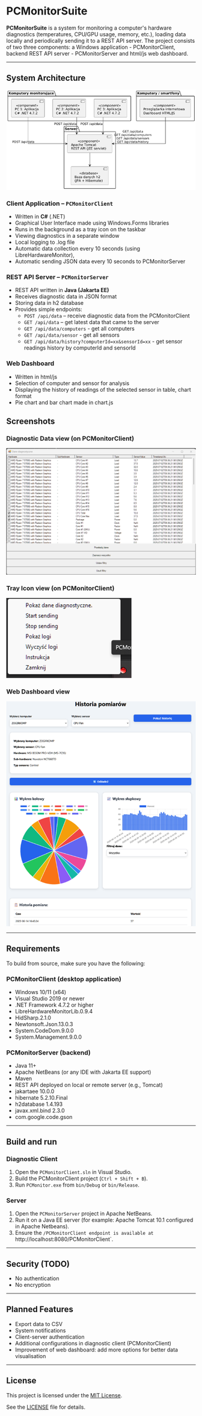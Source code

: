 # PCMonitorSuite

**PCMonitorSuite** is a system for monitoring a computer's hardware diagnostics (temperatures, CPU/GPU usage, memory, etc.), loading data locally and periodically sending it to a REST API server. The project consists of two three components: a Windows application - PCMonitorClient, backend REST API server - PCMonitorServer and html/js web dashboard.

---

## System Architecture

![Component Diagram](docs/diagrams/diagram-component.png)

### Client Application – `PCMonitorClient`
- Written in **C#** (.NET)
- Graphical User Interface made using Windows.Forms libraries
- Runs in the background as a tray icon on the taskbar
- Viewing diagnostics in a separate window
- Local logging to .log file
- Automatic data collection every 10 seconds (using LibreHardwareMonitor),
- Automatic sending JSON data every 10 seconds to PCMonitorServer

### REST API Server – `PCMonitorServer`
- REST API written in **Java (Jakarta EE)**
- Receives diagnostic data in JSON format
- Storing data in h2 database
- Provides simple endpoints:
  - `POST /api/data` – receive diagnostic data from the PCMonitorClient
  - `GET /api/data` – get latest data that came to the server
  - `GET /api/data/computers` - get all computers
  - `GET /api/data/sensor` - get all sensors
  - `GET /api/data/history?computerId=xx&sensorId=xx` - get sensor readings history by computerId and sensorId

### Web Dashboard
- Written in html/js
- Selection of computer and sensor for analysis
- Displaying the history of readings of the selected sensor in table, chart format
- Pie chart and bar chart made in chart.js

## Screenshots

### Diagnostic Data view (on PCMonitorClient)
![diagnostic-data](docs/gui-images/diagnostic-data.png)

### Tray Icon view (on PCMonitorClient)
![tray-icon](docs/gui-images/tray-icon.png)

### Web Dashboard view
![web-dashboard](docs/gui-images/web-dashboard.png)

---

## Requirements
To build from source, make sure you have the following:

### PCMonitorClient (desktop application)
- Windows 10/11 (x64)
- Visual Studio 2019 or newer
- .NET Framework 4.7.2 or higher
- LibreHardwareMonitorLib.0.9.4
- HidSharp.2.1.0
- Newtonsoft.Json.13.0.3
- System.CodeDom.9.0.0
- System.Management.9.0.0

### PCMonitorServer (backend)
- Java 11+
- Apache NetBeans (or any IDE with Jakarta EE support)
- Maven
- REST API deployed on local or remote server (e.g., Tomcat)
- jakartaee 10.0.0
- hibernate 5.2.10.Final
- h2database 1.4.193
- javax.xml.bind 2.3.0
- com.google.code.gson

---

## Build and run

### Diagnostic Client
1. Open the `PCMonitorClient.sln` in Visual Studio.
2. Build the PCMonitorClient project (`Ctrl + Shift + B`).
3. Run `PCMonitor.exe` from `bin/Debug` or `bin/Release`.

### Server
1. Open the `PCMonitorServer` project in Apache NetBeans.
2. Run it on a Java EE server (for example: Apache Tomcat 10.1 configured in Apache Netbeans).
3. Ensure the `/PCMonitorClient endpoint is available at `http://localhost:8080/PCMonitorClient`.

---

## Security (TODO)
- No authentication 
- No encryption 

---

## Planned Features
- Export data to CSV
- System notifications
- Client-server authentication
- Additional configurations in diagnostic client (PCMonitorClient)
- Improvement of web dashboard: add more options for better data visualisation

---

## License

This project is licensed under the [MIT License](https://opensource.org/licenses/MIT).

See the [LICENSE](LICENSE) file for details.

